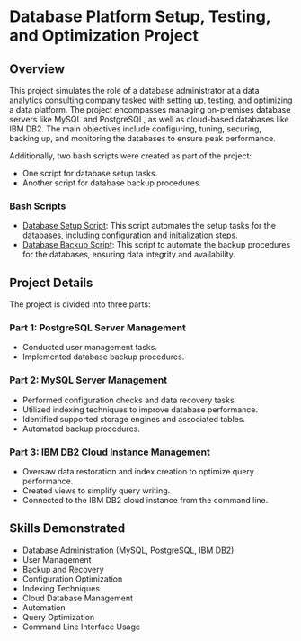 # Database Platform Setup, Testing, and Optimization Project

## Overview
This project simulates the role of a database administrator at a data analytics consulting company tasked with setting up, testing, and optimizing a data platform. The project encompasses managing on-premises database servers like MySQL and PostgreSQL, as well as cloud-based databases like IBM DB2. The main objectives include configuring, tuning, securing, backing up, and monitoring the databases to ensure peak performance.

Additionally, two bash scripts were created as part of the project:
- One script for database setup tasks.
- Another script for database backup procedures.

### Bash Scripts
- [Database Setup Script](https://github.com/jzm0900/Database-Platform-Setup-Testing-and-Optimization/blob/main/db-backup.sh): This script automates the setup tasks for the databases, including configuration and initialization steps.
- [Database Backup Script](https://github.com/jzm0900/Database-Platform-Setup-Testing-and-Optimization/blob/main/db-setup.sh): This script to automate the backup procedures for the databases, ensuring data integrity and availability.
 
## Project Details
The project is divided into three parts:

### Part 1: PostgreSQL Server Management
- Conducted user management tasks.
- Implemented database backup procedures.

### Part 2: MySQL Server Management
- Performed configuration checks and data recovery tasks.
- Utilized indexing techniques to improve database performance.
- Identified supported storage engines and associated tables.
- Automated backup procedures.

### Part 3: IBM DB2 Cloud Instance Management
- Oversaw data restoration and index creation to optimize query performance.
- Created views to simplify query writing.
- Connected to the IBM DB2 cloud instance from the command line.

## Skills Demonstrated
- Database Administration (MySQL, PostgreSQL, IBM DB2)
- User Management
- Backup and Recovery
- Configuration Optimization
- Indexing Techniques
- Cloud Database Management
- Automation 
- Query Optimization
- Command Line Interface Usage


